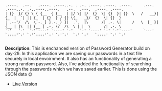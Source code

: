 ```text 



.----.  .--.   .----. .----..-. . .-. .----. .----. .----.     .---. .----..-. .-..----..----.   .--.  .---.  .----. .----. 
| {}  }/ {} \ { {__  { {__  | |/ \| |/  {}  \| {}  }| {}  \   /   __}| {_  |  `| || {_  | {}  } / {} \{_   _}/  {}  \| {}  }
| .--'/  /\  \.-._} }.-._} }|  .'.  |\      /| .-. \|     /   \  {_ }| {__ | |\  || {__ | .-. \/  /\  \ | |  \      /| .-. \
`-'   `-'  `-'`----' `----' `-'   `-' `----' `-' `-'`----'     `---' `----'`-' `-'`----'`-' `-'`-'  `-' `-'   `----' `-' `-'


```

**Description**: This is enchanced version of Password Generator build on day-29. In this application we are saving our passwords in a text file securely in local envoirnment. It also has an functionality of generating a strong random password. Also, I've added the functionality of searching through the passwords which we have saved earlier. This is done using the JSON data :sun_with_face:

- [Live Version](https://replit.com/@MihirMore1/Password-Generator-V20#main.py)
